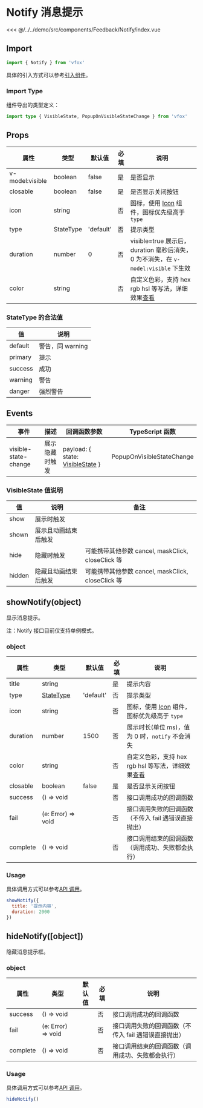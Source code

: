 # Notify 消息提示

<CodeDemo name="Notify">

<<< @/../../demo/src/components/Feedback/Notify/index.vue

</CodeDemo>

## Import

```js
import { Notify } from 'vfox'
```

具体的引入方式可以参考[引入组件](../guide/import.md)。

### Import Type

组件导出的类型定义：

```ts
import type { VisibleState, PopupOnVisibleStateChange } from 'vfox'
```

## Props

| 属性            | 类型      | 默认值    | 必填 | 说明                                                                               |
| --------------- | --------- | --------- | ---- | ---------------------------------------------------------------------------------- |
| v-model:visible | boolean   | false     | 是   | 是否显示                                                                           |
| closable        | boolean   | false     | 是   | 是否显示关闭按钮                                                                   |
| icon            | string    |           | 否   | 图标，使用 [Icon](./Icon.md) 组件，图标优先级高于 `type`                           |
| type            | StateType | 'default' | 否   | 提示类型                                                                           |
| duration        | number    | 0         | 否   | visible=true 展示后，duration 毫秒后消失，0 为不消失，在 `v-model:visible` 下生效  |
| color           | string    |           | 否   | 自定义色彩，支持 hex rgb hsl 等写法，详细效果[查看](../design/color.md#自定义色彩) |

### StateType 的合法值

| 值      | 说明             |
| ------- | ---------------- |
| default | 警告，同 warning |
| primary | 提示             |
| success | 成功             |
| warning | 警告             |
| danger  | 强烈警告         |

## Events

| 事件                 | 描述           | 回调函数参数                                                        | TypeScript 函数           |
| -------------------- | -------------- | ------------------------------------------------------------------- | ------------------------- |
| visible-state-change | 展示隐藏时触发 | payload: { state: [VisibleState](./Notify.md#visiblestate-值说明) } | PopupOnVisibleStateChange |

### VisibleState 值说明

| 值     | 说明                 | 备注                                              |
| ------ | -------------------- | ------------------------------------------------- |
| show   | 展示时触发           |                                                   |
| shown  | 展示且动画结束后触发 |                                                   |
| hide   | 隐藏时触发           | 可能携带其他参数 cancel, maskClick, closeClick 等 |
| hidden | 隐藏且动画结束后触发 | 可能携带其他参数 cancel, maskClick, closeClick 等 |

## showNotify(object)

显示消息提示。

注：Notify 接口目前仅支持单例模式。

### object

| 属性     | 类型                                        | 默认值    | 必填 | 说明                                                                               |
| -------- | ------------------------------------------- | --------- | ---- | ---------------------------------------------------------------------------------- |
| title    | string                                      |           | 是   | 提示内容                                                                           |
| type     | [StateType](./Notify.md#statetype-的合法值) | 'default' | 否   | 提示类型                                                                           |
| icon     | string                                      |           | 否   | 图标，使用 [Icon](../components/Icon.md) 组件，图标优先级高于 `type`               |
| duration | number                                      | 1500      | 否   | 展示时长(单位 ms)，值为 0 时，`notify` 不会消失                                    |
| color    | string                                      |           | 否   | 自定义色彩，支持 hex rgb hsl 等写法，详细效果[查看](../design/color.md#自定义色彩) |
| closable | boolean                                     | false     | 是   | 是否显示关闭按钮                                                                   |
| success  | () => void                                  |           | 否   | 接口调用成功的回调函数                                                             |
| fail     | (e: Error) => void                          |           | 否   | 接口调用失败的回调函数（不传入 fail 遇错误直接抛出）                               |
| complete | () => void                                  |           | 否   | 接口调用结束的回调函数（调用成功、失败都会执行）                                   |

### Usage

具体调用方式可以参考[API 调用](../guide/import.md#api-调用)。

```js
showNotify({
  title: '提示内容',
  duration: 2000
})
```

## hideNotify([object])

隐藏消息提示框。

### object

| 属性     | 类型               | 默认值 | 必填 | 说明                                                 |
| -------- | ------------------ | ------ | ---- | ---------------------------------------------------- |
| success  | () => void         |        | 否   | 接口调用成功的回调函数                               |
| fail     | (e: Error) => void |        | 否   | 接口调用失败的回调函数（不传入 fail 遇错误直接抛出） |
| complete | () => void         |        | 否   | 接口调用结束的回调函数（调用成功、失败都会执行）     |

### Usage

具体调用方式可以参考[API 调用](../guide/import.md#api-调用)。

```js
hideNotify()
```
